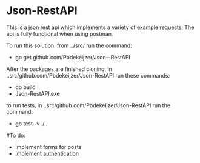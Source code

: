 # Json-RestAPI
This is a json rest api which implements a variety of example requests.
The api is fully functional when using postman.

To run this solution:
from ../src/
run the command:
- go get github.com/Pbdekeijzer/Json--RestAPI

After the packages are finished cloning, in
..src/github.com/Pbdekeijzer/Json-RestAPI
run these commands:
- go build
- Json-RestAPI.exe

to run tests, in ..src/github.com/Pbdekeijzer/Json-RestAPI
run the command:
- go test -v ./...

#To do:
- Implement forms for posts
- Implement authentication

